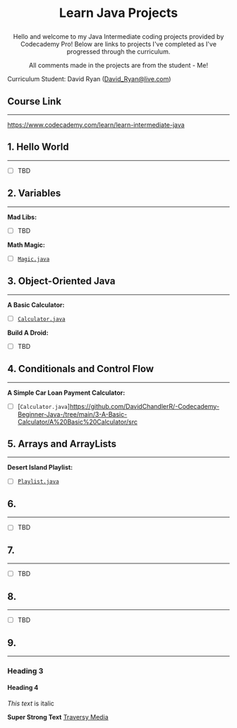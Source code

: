 # <p style="text-align: center;">Learn Java Projects

<p style="text-align: center;">Hello and welcome to my Java Intermediate coding projects provided by Codecademy Pro! Below are links to projects I've completed as I've progressed through the curriculum.

<p style="text-align: center;">All comments made in the projects are from the student - Me!

Curriculum Student: David Ryan
(David_Ryan@live.com)

<!-- links to social media accounts -->

## Course Link
---
https://www.codecademy.com/learn/learn-intermediate-java

## 1. Hello World
---
- [ ] TBD

## 2. Variables ##
---
**Mad Libs:**
- [ ] TBD

**Math Magic:**
- [ ] [`Magic.java`](https://github.com/DavidChandlerR/-Codecademy-Beginner-Java-/tree/main/2-Math-Magic/src)

## 3. Object-Oriented Java
---
**A Basic Calculator:**

- [ ] [`Calculator.java`](https://github.com/DavidChandlerR/-Codecademy-Beginner-Java-/tree/main/3-A-Basic-Calculator/A%20Basic%20Calculator/src)

**Build A Droid:**

- [ ] TBD

## 4. Conditionals and Control Flow
---
**A Simple Car Loan Payment Calculator:**

- [ ] [`Calculator.java`]https://github.com/DavidChandlerR/-Codecademy-Beginner-Java-/tree/main/3-A-Basic-Calculator/A%20Basic%20Calculator/src

## 5. Arrays and ArrayLists
---
**Desert Island Playlist:**

- [ ] [`Playlist.java`](5-arrays-arraylists/Playlist.java)
## 6. 
---
- [ ] TBD

## 7. 
---
- [ ] TBD

## 8. 
---
- [ ] TBD



## 9. 
---
### Heading 3
#### Heading 4


*This text* is italic

**Super Strong Text**
[Traversy Media]()